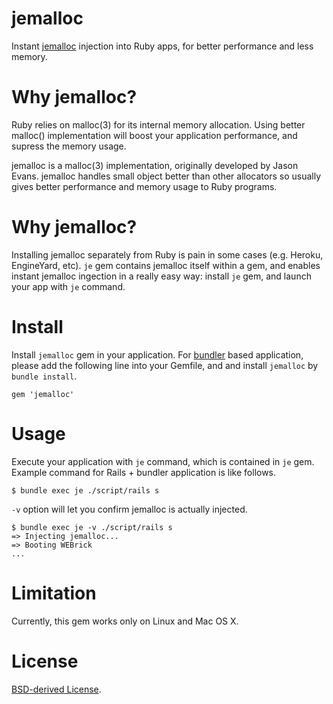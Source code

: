 # jemalloc

Instant [jemalloc](http://www.canonware.com/jemalloc/) injection into Ruby apps, for better performance and less memory.

# Why jemalloc?

Ruby relies on malloc(3) for its internal memory allocation. Using better malloc() implementation will boost your application performance, and supress the memory usage.

jemalloc is a malloc(3) implementation, originally developed by Jason Evans. jemalloc handles small object better than other allocators so usually gives better performance and memory usage to Ruby programs.

# Why jemalloc?

Installing jemalloc separately from Ruby is pain in some cases (e.g. Heroku, EngineYard, etc). `je` gem contains jemalloc itself within a gem, and enables instant jemalloc ingection in a really easy way: install `je` gem, and launch your app with `je` command.

# Install

Install `jemalloc` gem in your application. For [bundler](http://gembundler.com/) based application, please add the following line into your Gemfile, and and install `jemalloc` by `bundle install`.

    gem 'jemalloc'

# Usage

Execute your application with `je` command, which is contained in `je` gem. Example command for Rails + bundler application is like follows.

    $ bundle exec je ./script/rails s

`-v` option will let you confirm jemalloc is actually injected.

    $ bundle exec je -v ./script/rails s
    => Injecting jemalloc...
    => Booting WEBrick
    ...

# Limitation

Currently, this gem works only on Linux and Mac OS X.

# License

[BSD-derived License](http://www.canonware.com/jemalloc/license.html).

